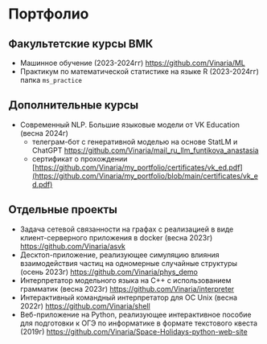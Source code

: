 # Портфолио

## Факультетские курсы ВМК
- Машинное обучение (2023-2024гг) https://github.com/Vinaria/ML
- Практикум по математической статистике на языке R (2023-2024гг) папка `ms_practice`

## Дополнительные курсы
- Современный NLP. Большие языковые модели от VK Education (весна 2024г)
   - телеграм-бот с генеративной моделью на основе StatLM и ChatGPT https://github.com/Vinaria/mail_ru_llm_funtikova_anastasia
   - сертификат о прохождении [https://github.com/Vinaria/my_portfolio/certificates/vk_ed.pdf](https://github.com/Vinaria/my_portfolio/blob/main/certificates/vk_ed.pdf)


## Отдельные проекты
- Задача сетевой связанности на графах с реализацией в виде клиент-серверного приложения в docker (весна 2023г) https://github.com/Vinaria/asvk
- Десктоп-приложение, реализующее симуляцию влияния взаимодействия частиц на одномерные случайные структуры (осень 2023г) https://github.com/Vinaria/phys_demo
- Интерпретатор модельного языка на C++ с использованием грамматик (весна 2023г) https://github.com/Vinaria/interpreter
- Интерактивный командный интерпретатор для ОС Unix (весна 2022г) https://github.com/Vinaria/shell
- Веб-приложение на Python, реализующее интерактивное пособие для подготовки к ОГЭ по информатике в формате текстового квеста (2019г) https://github.com/Vinaria/Space-Holidays-python-web-site

